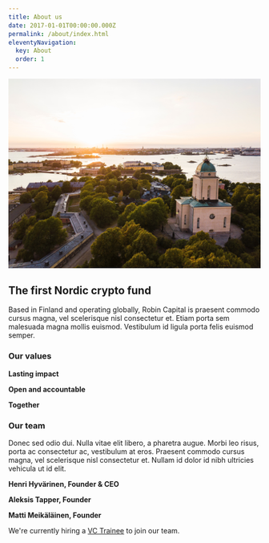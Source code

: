 ```yaml
---
title: About us
date: 2017-01-01T00:00:00.000Z
permalink: /about/index.html
eleventyNavigation:
  key: About
  order: 1
---
```

![](/static/img/julius-jansson-etqxf-2uasg-unsplash.jpg)

## The first Nordic crypto fund

Based in Finland and operating globally, Robin Capital is praesent commodo cursus magna, vel scelerisque nisl consectetur et. Etiam porta sem malesuada magna mollis euismod. Vestibulum id ligula porta felis euismod semper.

### Our values

**Lasting impact**

**Open and accountable**

**Together**

### Our team
Donec sed odio dui. Nulla vitae elit libero, a pharetra augue. Morbi leo risus, porta ac consectetur ac, vestibulum at eros. Praesent commodo cursus magna, vel scelerisque nisl consectetur et. Nullam id dolor id nibh ultricies vehicula ut id elit.

**Henri Hyvärinen, Founder & CEO**

**Aleksis Tapper, Founder**

**Matti Meikäläinen, Founder**

We're currently hiring a [VC Trainee](aleksitappura.com) to join our team.